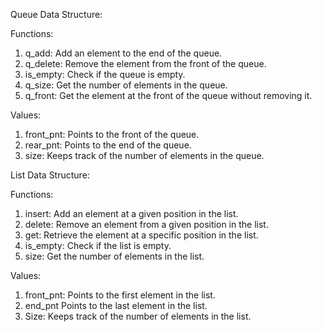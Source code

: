 Queue Data Structure:

Functions:
1. q_add: Add an element to the end of the queue.
2. q_delete: Remove the element from the front of the queue.
3. is_empty: Check if the queue is empty.
4. q_size: Get the number of elements in the queue.
5. q_front: Get the element at the front of the queue without removing it.

Values:
1. front_pnt: Points to the front of the queue.
2. rear_pnt: Points to the end of the queue.
3. size: Keeps track of the number of elements in the queue.

List Data Structure:

Functions:
1. insert: Add an element at a given position in the list.
2. delete: Remove an element from a given position in the list.
3. get: Retrieve the element at a specific position in the list.
4. is_empty: Check if the list is empty.
5. size: Get the number of elements in the list.

Values:
1. front_pnt: Points to the first element in the list.
2. end_pnt Points to the last element in the list.
3. Size: Keeps track of the number of elements in the list.

